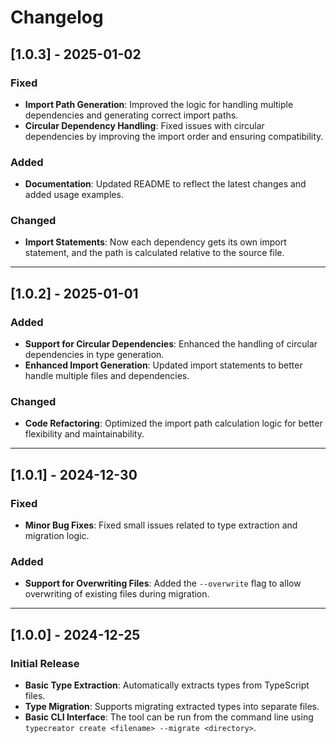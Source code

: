 # Changelog

## [1.0.3] - 2025-01-02
### Fixed
- **Import Path Generation**: Improved the logic for handling multiple dependencies and generating correct import paths.
- **Circular Dependency Handling**: Fixed issues with circular dependencies by improving the import order and ensuring compatibility.

### Added
- **Documentation**: Updated README to reflect the latest changes and added usage examples.

### Changed
- **Import Statements**: Now each dependency gets its own import statement, and the path is calculated relative to the source file.

---

## [1.0.2] - 2025-01-01
### Added
- **Support for Circular Dependencies**: Enhanced the handling of circular dependencies in type generation.
- **Enhanced Import Generation**: Updated import statements to better handle multiple files and dependencies.

### Changed
- **Code Refactoring**: Optimized the import path calculation logic for better flexibility and maintainability.

---

## [1.0.1] - 2024-12-30
### Fixed
- **Minor Bug Fixes**: Fixed small issues related to type extraction and migration logic.

### Added
- **Support for Overwriting Files**: Added the `--overwrite` flag to allow overwriting of existing files during migration.

---

## [1.0.0] - 2024-12-25
### Initial Release
- **Basic Type Extraction**: Automatically extracts types from TypeScript files.
- **Type Migration**: Supports migrating extracted types into separate files.
- **Basic CLI Interface**: The tool can be run from the command line using `typecreator create <filename> --migrate <directory>`.
